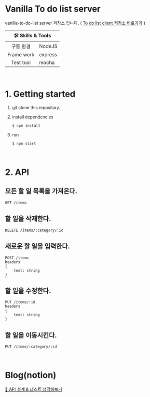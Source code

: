 # Vanilla To do list server

vanilla-to-do-list server 저장소 입니다. ( [To do list client 저장소 바로가기](https://github.com/ryong9rrr/vanilla-to-do-list) )

<table>
    <thead>
        <tr>
            <th colspan="2" style="text-align: center">
                🛠 Skills & Tools
            </th>
        </tr>
    </thead>
    <tbody>
        <tr>
            <td style="text-align: center">구동 환경</td>
            <td>NodeJS</td>
        </tr>
        <tr>
            <td style="text-align: center">Frame work</td>
            <td>express</td>
        </tr>
        <tr>
            <td style="text-align: center">Test tool</td>
            <td>mocha</td>
        </tr>
    </tbody>
</table>

</br>

# 1. Getting started

1. git clone this repository.

2. install dependencies

   `$ npm install`

3. run

   `$ npm start`

</br>

# 2. API

## 모든 할 일 목록을 가져온다.

```
GET /items
```

## 할 일을 삭제한다.

```
DELETE /items/:category/:id
```

## 새로운 할 일을 입력한다.

```
POST /items
headers
{
    text: string
}
```

## 할 일을 수정한다.

```
PUT /items/:id
headers
{
    text: string
}
```

## 할 일을 이동시킨다.

```
PUT /items/:category/:id
```

</br>

# Blog(notion)

[🤔 API 설계 & 테스트 생각해보기](https://www.notion.so/ryong9rrr/API-a34a1582c521441fa1b2bb35ec99aa20)
